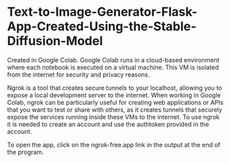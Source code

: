 # Text-to-Image-Generator-Flask-App-Created-Using-the-Stable-Diffusion-Model

Created in Google Colab. Google Colab runs in a cloud-based environment where each notebook is executed on a virtual machine. This VM is isolated from the internet for security and privacy reasons.

Ngrok is a tool that creates secure tunnels to your localhost, allowing you to expose a local development server to the internet. When working in Google Colab, ngrok can be particularly useful for creating web applications or APIs that you want to test or share with others, as it creates tunnels that securely expose the services running inside these VMs to the internet. To use ngrok it is needed to create an account and use the authtoken provided in the account.

To open the app, click on the ngrok-free.app link in the output at the end of the program.
